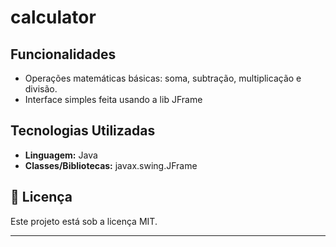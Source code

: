 # calculator

## Funcionalidades

- Operações matemáticas básicas: soma, subtração, multiplicação e divisão.
- Interface simples feita usando a lib JFrame

## Tecnologias Utilizadas

- **Linguagem:** Java
- **Classes/Bibliotecas:** javax.swing.JFrame

## 📜 Licença

Este projeto está sob a licença MIT.

---
